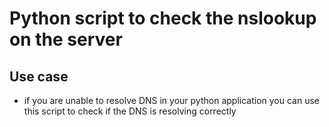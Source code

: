 # Python script to check the nslookup on the server

## Use case
- if you are unable to resolve DNS in your python application you can use this script to check if the DNS is resolving correctly
